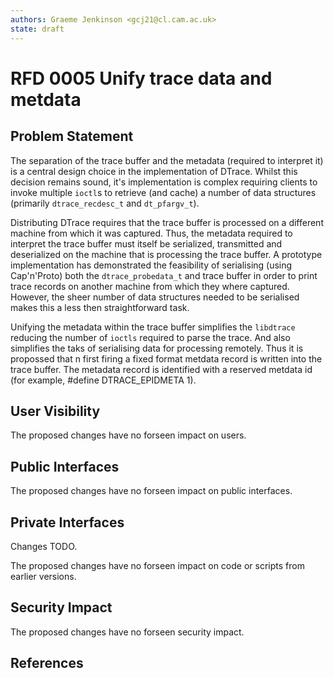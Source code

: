 ```yaml
---
authors: Graeme Jenkinson <gcj21@cl.cam.ac.uk>
state: draft
---
```


<!-- 
	This document is subject to the terms of BSD 2 Clause License.
    See LICENSE in this repository for more information.

    Copyright 2017 Graeme Jenkinson
-->

# RFD 0005 Unify trace data and metdata

## Problem Statement

The separation of the trace buffer and the metadata (required to interpret it)  is a central design choice
in the implementation of DTrace.
Whilst this decision remains sound, it's implementation is complex requiring clients to invoke 
multiple `ioctl`s to retrieve (and cache) a number of data structures (primarily `dtrace_recdesc_t`
and `dt_pfargv_t`).

Distributing DTrace requires that the trace buffer is processed on a different machine from
which it was captured. Thus, the metadata required to interpret the trace buffer must itself be
serialized, transmitted and deserialized on the machine that is processing the trace buffer.
A prototype implementation has demonstrated the feasibility of serialising (using Cap'n'Proto)
both the  `dtrace_probedata_t` and trace buffer in order to print trace records on another
machine from which they where captured. However, the sheer number of data structures needed to be
serialised makes this a less then straightforward task.

Unifying the metadata within the trace buffer simplifies the `libdtrace` reducing the number of
`ioctls` required to parse the trace. And also simplifies the taks of serialising data for
processing remotely. Thus it is propossed that n first firing a fixed format metdata record
is written into the trace buffer. The metadata record is identified with a reserved metdata id
(for example, #define DTRACE_EPIDMETA 1).

## User Visibility

The proposed changes have no forseen impact on users.

## Public Interfaces

The proposed changes have no forseen impact on public interfaces.

## Private Interfaces

Changes TODO.

The proposed changes have no forseen impact on code or scripts from earlier versions.

## Security Impact

The proposed changes have no forseen security impact.

## References
